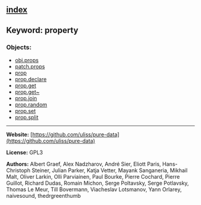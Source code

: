 [index](../index.html)
---

## Keyword: property

### Objects:
* [obj.props](../obj.props.html)
* [patch.props](../patch.props.html)
* [prop](../prop.html)
* [prop.declare](../prop.declare.html)
* [prop.get](../prop.get.html)
* [prop.get~](../prop.get~.html)
* [prop.join](../prop.join.html)
* [prop.random](../prop.random.html)
* [prop.set](../prop.set.html)
* [prop.split](../prop.split.html)

---
**Website:** [https://github.com/uliss/pure-data](https://github.com/uliss/pure-data)

**License:** GPL3

**Authors:** Albert Graef, Alex Nadzharov, André Sier, Eliott Paris, Hans-Christoph Steiner, Julian Parker, Katja Vetter, Mayank Sanganeria, Mikhail Malt, Oliver Larkin, Olli Parviainen, Paul Bourke, Pierre Cochard, Pierre Guillot, Richard Dudas, Romain Michon, Serge Poltavsky, Serge Potlavsky, Thomas Le Meur, Till Bovermann, Viacheslav Lotsmanov, Yann Orlarey, naivesound, thedrgreenthumb
